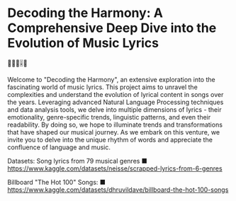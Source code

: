 # Decoding the Harmony: A Comprehensive Deep Dive into the Evolution of Music Lyrics
:musical_note::musical_score::notes::level_slider::microphone:

Welcome to "Decoding the Harmony", an extensive exploration into the fascinating world of music lyrics. This project aims to unravel the complexities and understand the evolution of lyrical content in songs over the years. Leveraging advanced Natural Language Processing techniques and data analysis tools, we delve into multiple dimensions of lyrics - their emotionality, genre-specific trends, linguistic patterns, and even their readability. By doing so, we hope to illuminate trends and transformations that have shaped our musical journey. As we embark on this venture, we invite you to delve into the unique rhythm of words and appreciate the confluence of language and music.

Datasets:
Song lyrics from 79 musical genres
■ https://www.kaggle.com/datasets/neisse/scrapped-lyrics-from-6-genres 

Billboard "The Hot 100" Songs:
■ https://www.kaggle.com/datasets/dhruvildave/billboard-the-hot-100-songs
